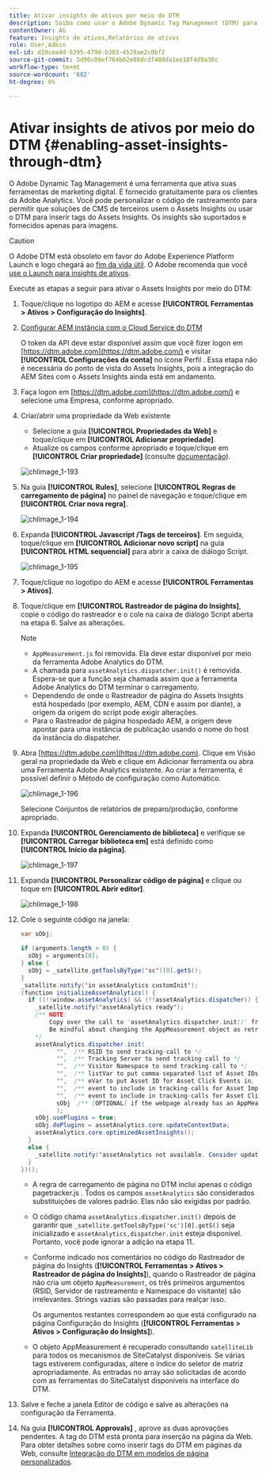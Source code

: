 ```yaml
---
title: Ativar insights de ativos por meio do DTM
description: Saiba como usar o Adobe Dynamic Tag Management (DTM) para ativar o Assets Insights.
contentOwner: AG
feature: Insights de ativos,Relatórios de ativos
role: User,Admin
exl-id: d19cea4d-5395-479d-b303-4529ae2c0bf2
source-git-commit: 5d96c09ef764b02e08dcdf480da1ee18f4d9a30c
workflow-type: tm+mt
source-wordcount: '682'
ht-degree: 0%

---
```


# Ativar insights de ativos por meio do DTM {#enabling-asset-insights-through-dtm}

O Adobe Dynamic Tag Management é uma ferramenta que ativa suas ferramentas de marketing digital. É fornecido gratuitamente para os clientes da Adobe Analytics. Você pode personalizar o código de rastreamento para permitir que soluções de CMS de terceiros usem o Assets Insights ou usar o DTM para inserir tags do Assets Insights. Os insights são suportados e fornecidos apenas para imagens.

>[!CAUTION]
>
>O Adobe DTM está obsoleto em favor do Adobe Experience Platform Launch e logo chegará ao [fim da vida útil](https://medium.com/launch-by-adobe/dtm-plans-for-a-sunset-3c6aab003a6f). O Adobe recomenda que você [use o Launch para insights de ativos](https://experienceleague.adobe.com/docs/experience-manager-learn/assets/advanced/asset-insights-launch-tutorial.html).

Execute as etapas a seguir para ativar o Assets Insights por meio do DTM:

1. Toque/clique no logotipo do AEM e acesse **[!UICONTROL Ferramentas > Ativos > Configuração do Insights]**.
1. [Configurar AEM instância com o Cloud Service do DTM](../sites-administering/dtm.md)

   O token da API deve estar disponível assim que você fizer logon em [https://dtm.adobe.com](https://dtm.adobe.com/) e visitar **[!UICONTROL Configurações da conta]** no ícone Perfil . Essa etapa não é necessária do ponto de vista do Assets Insights, pois a integração do AEM Sites com o Assets Insights ainda está em andamento.

1. Faça logon em [https://dtm.adobe.com](https://dtm.adobe.com/) e selecione uma Empresa, conforme apropriado.
1. Criar/abrir uma propriedade da Web existente

   * Selecione a guia **[!UICONTROL Propriedades da Web]** e toque/clique em **[!UICONTROL Adicionar propriedade]**.
   * Atualize os campos conforme apropriado e toque/clique em **[!UICONTROL Criar propriedade]** (consulte [documentação](https://helpx.adobe.com/experience-manager/using/dtm.html)).

   ![chlimage_1-193](assets/chlimage_1-193.png)

1. Na guia **[!UICONTROL Rules]**, selecione **[!UICONTROL Regras de carregamento de página]** no painel de navegação e toque/clique em **[!UICONTROL Criar nova regra]**.

   ![chlimage_1-194](assets/chlimage_1-194.png)

1. Expanda **[!UICONTROL Javascript /Tags de terceiros]**. Em seguida, toque/clique em **[!UICONTROL Adicionar novo script]** na guia **[!UICONTROL HTML sequencial]** para abrir a caixa de diálogo Script.

   ![chlimage_1-195](assets/chlimage_1-195.png)

1. Toque/clique no logotipo do AEM e acesse **[!UICONTROL Ferramentas > Ativos]**.
1. Toque/clique em **[!UICONTROL Rastreador de página do Insights]**, copie o código do rastreador e o cole na caixa de diálogo Script aberta na etapa 6. Salve as alterações.

   >[!NOTE]
   >
   >* `AppMeasurement.js` foi removida. Ela deve estar disponível por meio da ferramenta Adobe Analytics do DTM.
   >* A chamada para `assetAnalytics.dispatcher.init()` é removida. Espera-se que a função seja chamada assim que a ferramenta Adobe Analytics do DTM terminar o carregamento.
   >* Dependendo de onde o Rastreador de página do Assets Insights está hospedado (por exemplo, AEM, CDN e assim por diante), a origem da origem do script pode exigir alterações.
   >* Para o Rastreador de página hospedado AEM, a origem deve apontar para uma instância de publicação usando o nome do host da instância do dispatcher.


1. Abra [https://dtm.adobe.com](https://dtm.adobe.com). Clique em Visão geral na propriedade da Web e clique em Adicionar ferramenta ou abra uma Ferramenta Adobe Analytics existente. Ao criar a ferramenta, é possível definir o Método de configuração como Automático.

   ![chlimage_1-196](assets/chlimage_1-196.png)

   Selecione Conjuntos de relatórios de preparo/produção, conforme apropriado.

1. Expanda **[!UICONTROL Gerenciamento de biblioteca]** e verifique se **[!UICONTROL Carregar biblioteca em]** está definido como **[!UICONTROL Início da página]**.

   ![chlimage_1-197](assets/chlimage_1-197.png)

1. Expanda **[!UICONTROL Personalizar código de página]** e clique ou toque em **[!UICONTROL Abrir editor]**.

   ![chlimage_1-198](assets/chlimage_1-198.png)

1. Cole o seguinte código na janela:

   ```java
   var sObj;
   
   if (arguments.length > 0) {
     sObj = arguments[0];
   } else {
     sObj = _satellite.getToolsByType('sc')[0].getS();
   }
   _satellite.notify('in assetAnalytics customInit');
   (function initializeAssetAnalytics() {
     if ((!!window.assetAnalytics) && (!!assetAnalytics.dispatcher)) {
       _satellite.notify('assetAnalytics ready');
       /** NOTE:
           Copy over the call to 'assetAnalytics.dispatcher.init()' from Assets Pagetracker
           Be mindful about changing the AppMeasurement object as retrieved above.
       */
       assetAnalytics.dispatcher.init(
             "",  /** RSID to send tracking-call to */
             "",  /** Tracking Server to send tracking-call to */
             "",  /** Visitor Namespace to send tracking-call to */
             "",  /** listVar to put comma-separated-list of Asset IDs for Asset Impression Events in tracking-call, e.g. 'listVar1' */
             "",  /** eVar to put Asset ID for Asset Click Events in, e.g. 'eVar3' */
             "",  /** event to include in tracking-calls for Asset Impression Events, e.g. 'event8' */
             "",  /** event to include in tracking-calls for Asset Click Events, e.g. 'event7' */
             sObj  /** [OPTIONAL] if the webpage already has an AppMeasurement object, please include the object here. If unspecified, Pagetracker Core shall create its own AppMeasurement object */
             );
       sObj.usePlugins = true;
       sObj.doPlugins = assetAnalytics.core.updateContextData;
       assetAnalytics.core.optimizedAssetInsights();
     }
     else {
       _satellite.notify('assetAnalytics not available. Consider updating the Custom Page Code', 4);
     }
   })();
   ```

   * A regra de carregamento de página no DTM inclui apenas o código pagetracker.js . Todos os campos `assetAnalytics` são considerados substituições de valores padrão. Elas não são exigidas por padrão.
   * O código chama `assetAnalytics.dispatcher.init()` depois de garantir que `_satellite.getToolsByType('sc')[0].getS()` seja inicializado e `assetAnalytics,dispatcher.init` esteja disponível. Portanto, você pode ignorar a adição na etapa 11.
   * Conforme indicado nos comentários no código do Rastreador de página do Insights (**[!UICONTROL Ferramentas > Ativos > Rastreador de página do Insights]**), quando o Rastreador de página não cria um objeto `AppMeasurement`, os três primeiros argumentos (RSID, Servidor de rastreamento e Namespace do visitante) são irrelevantes. Strings vazias são passadas para realçar isso.

      Os argumentos restantes correspondem ao que está configurado na página Configuração do Insights (**[!UICONTROL Ferramentas > Ativos > Configuração do Insights]**).

   * O objeto AppMeasurement é recuperado consultando `satelliteLib` para todos os mecanismos de SiteCatalyst disponíveis. Se várias tags estiverem configuradas, altere o índice do seletor de matriz apropriadamente. As entradas no array são solicitadas de acordo com as ferramentas do SiteCatalyst disponíveis na interface do DTM.

1. Salve e feche a janela Editor de código e salve as alterações na configuração da Ferramenta.
1. Na guia **[!UICONTROL Approvals]** , aprove as duas aprovações pendentes. A tag do DTM está pronta para inserção na página da Web. Para obter detalhes sobre como inserir tags do DTM em páginas da Web, consulte [Integração do DTM em modelos de página personalizados](https://blogs.adobe.com/experiencedelivers/experience-management/integrating-dtm-custom-aem6-page-template/).
